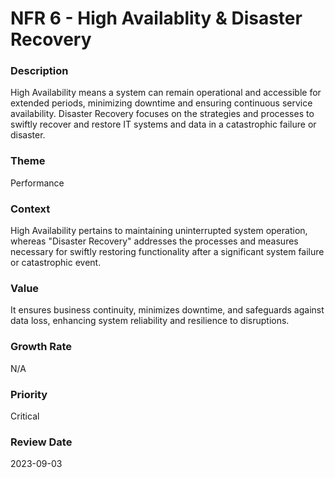 

#  NFR 6 - High Availablity & Disaster Recovery



### Description

High Availability means a system can remain operational and accessible for extended periods, minimizing downtime and ensuring continuous service availability. Disaster Recovery focuses on the strategies and processes to swiftly recover and restore IT systems and data in a catastrophic failure or disaster.




### Theme

Performance





### Context

 High Availability pertains to maintaining uninterrupted system operation, whereas "Disaster Recovery" addresses the processes and measures necessary for swiftly restoring functionality after a significant system failure or catastrophic event.





### Value

 It ensures business continuity, minimizes downtime, and safeguards against data loss, enhancing system reliability and resilience to disruptions.





### Growth Rate

N/A









### Priority

Critical



















### Review Date

2023-09-03

